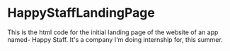 # HappyStaffLandingPage
This is the html code for the initial landing page of the website of an app named- Happy Staff. It's a company I'm doing internship for, this summer.
